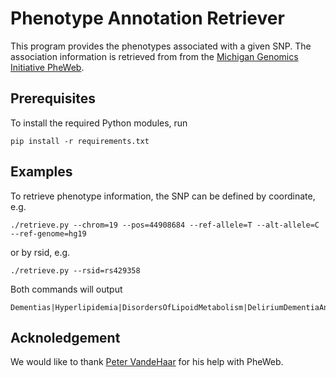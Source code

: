 # Phenotype Annotation Retriever

This program provides the phenotypes associated with a given SNP.
The association information is retrieved from 
from the [Michigan Genomics Initiative PheWeb](http://pheweb.sph.umich.edu/).

## Prerequisites
To install the required Python modules, run
```
pip install -r requirements.txt
```

## Examples
To retrieve phenotype information,
the SNP can be defined by coordinate, e.g.
```
./retrieve.py --chrom=19 --pos=44908684 --ref-allele=T --alt-allele=C --ref-genome=hg19
```
or by rsid, e.g.
```
./retrieve.py --rsid=rs429358
```
Both commands will output
```
Dementias|Hyperlipidemia|DisordersOfLipoidMetabolism|DeliriumDementiaAndAmnesticAndOtherCognitiveDisorders|Hypercholesterolemia|AlzheimerSDisease|CoronaryAtherosclerosis|VascularDementia|IschemicHeartDisease|MyocardialInfarction
```

## Acknoledgement

We would like to thank
[Peter VandeHaar](https://github.com/pjvandehaar)
for his help with PheWeb.
